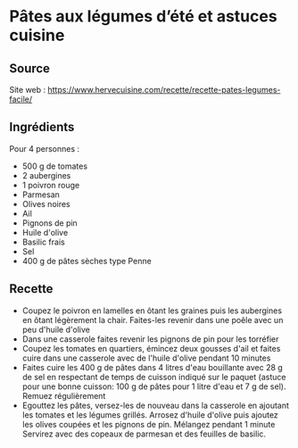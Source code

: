 # Pâtes aux légumes d’été et astuces cuisine
## Source

Site web :  https://www.hervecuisine.com/recette/recette-pates-legumes-facile/

## Ingrédients

Pour 4 personnes :

- 500 g de tomates
- 2 aubergines
- 1 poivron rouge
- Parmesan
- Olives noires
- Ail
- Pignons de pin
- Huile d'olive
- Basilic frais
- Sel
- 400 g de pâtes sèches type Penne

## Recette

- Coupez le poivron en lamelles en ôtant les graines puis les aubergines en ôtant légèrement la chair. Faites-les revenir dans une poêle avec un peu d'huile d'olive
- Dans une casserole faites revenir les pignons de pin pour les torréfier
- Coupez les tomates en quartiers, émincez deux gousses d'ail et faites cuire dans une casserole avec de l'huile d'olive pendant 10 minutes
- Faites cuire les 400 g de pâtes dans 4 litres d'eau bouillante avec 28 g de sel en respectant de temps de cuisson indiqué sur le paquet (astuce pour une bonne cuisson: 100 g de pâtes pour 1 litre d'eau et 7 g de sel). Remuez régulièrement
- Egouttez les pâtes, versez-les de nouveau dans la casserole en ajoutant les tomates et les légumes grillés. Arrosez d'huile d'olive puis ajoutez les olives coupées et les pignons de pin. Mélangez pendant 1 minute
Servirez avec des copeaux de parmesan et des feuilles de basilic.